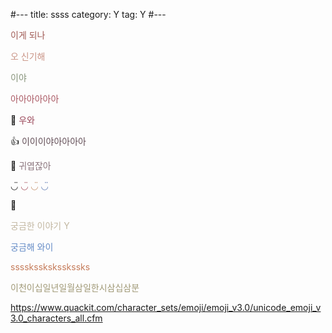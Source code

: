 #---
title: ssss
category: Y
tag: Y
#---

<span style="color:#A05A54">이게 되나</span>

<span style="color:#C99385">오 신기해</span>

<span style="color:#86937A">이야</span>

<span style="color:#A95762">아아아아아아</span>

&#129300; <span style="color:#984356">우와</span>

&#128077; <span style="color:#624D56">이이이야아아아아</span>

&#128032; <span style="color:#8A747C">귀엽잖아</span>

◡̈ <span style="color:#A95762">◡̈</span> <span style="color:#C59470">◡̈</span> <span style="color:#617EB4">◡̈</span>

&#128123; 

<span style="color:#C2B7A1">궁금한 이야기 Y</span>

<span style="color:#648BC6">궁금해 와이</span>

<span style="color:#C57B59">sssskssksksskssks</span>

<span style="color:#9F9875">이천이십일년일월삼일한시삼십삼분</span>

<https://www.quackit.com/character_sets/emoji/emoji_v3.0/unicode_emoji_v3.0_characters_all.cfm>
